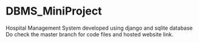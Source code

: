 # DBMS_MiniProject
Hospital Management System developed using django and sqlite database
Do check the master branch for code files and hosted website link.
